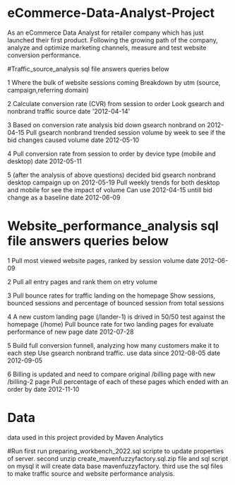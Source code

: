 # eCommerce-Data-Analyst-Project

As an eCommerce Data Analyst for retailer company which has just launched their first product. Following the growing path of the company, analyze and optimize marketing channels, measure and test website conversion performance.

#Traffic_source_analysis sql file answers queries below

1 Where the bulk of website sessions coming
  Breakdown by utm (source, campaign,referring domain)
  
2 Calculate conversion rate (CVR) from session to order
  Look gsearch and nonbrand traffic source 
  date '2012-04-14'

3 Based on conversion rate analysis bid down gsearch nonbrand on 2012-04-15
  Pull gsearch nonbrand trended session volume by week to see if the bid changes caused volume
  date 2012-05-10
  
4 Pull conversion rate from session to order by device type (mobile and desktop)
  date 2012-05-11

5 (after the analysis of above questions) decided bid gsearch nonbrand desktop campaign up on 2012-05-19
  Pull weekly trends for both desktop and mobile  for see the impact of volume
  Can use 2012-04-15 untill bid change as a baseline
  date 2012-06-09
  
 # Website_performance_analysis sql file answers queries below
  
1 Pull most viewed website pages, ranked by session volume
  date 2012-06-09
   
2 Pull all entry pages and rank them on etry volume

3 Pull bounce rates for traffic landing on the homepage
  Show sessions, bounced sessions and percentage of bounced session from total sessions
  
4 A new custom landing page (/lander-1) is drived in 50/50 test against the homepage (/home)
  Pull bounce rate for two landing pages for evaluate performance of new page 
  date 2012-07-28

5 Build full conversion funnell, analyzing how many customers make it to each step
  Use gsearch  nonbrand traffic. use data since 2012-08-05
  date 2012-09-05
  
6 Billing is updated and need to compare original /billing page with new /billing-2 page
  Pull percentage of each of these pages which ended with an order by
  date 2012-11-10

# Data 
data used in this project provided by Maven Analytics

#Run
 first run preparing_workbench_2022.sql scripte to update properties of server.
 second unzip create_mavenfuzzyfactory.sql.zip file and sql script on mysql it will create data base mavenfuzzyfactory.
 third use the sql files to make traffic source and website performance analysis.
